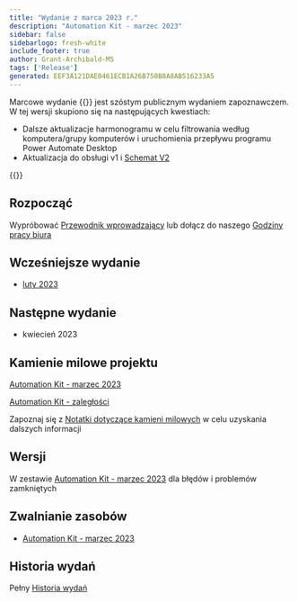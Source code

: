 ```yaml
---
title: "Wydanie z marca 2023 r."
description: "Automation Kit - marzec 2023"
sidebar: false
sidebarlogo: fresh-white
include_footer: true
author: Grant-Archibald-MS
tags: ['Release']
generated: EEF3A121DAE0461ECB1A26B750B8A8AB516233A5
---
```


Marcowe wydanie {{<product-name>}} jest szóstym publicznym wydaniem zapoznawczem. W tej wersji skupiono się na następujących kwestiach:

- Dalsze aktualizacje harmonogramu w celu filtrowania według komputera/grupy komputerów i uruchomienia przepływu programu Power Automate Desktop
- Aktualizacja do obsługi v1 i [Schemat V2](https://learn.microsoft.com/en-us/power-automate/desktop-flows/schema)

{{<questions name="/content/pl/releases/march-2023.json" completed="Dziękujemy za przekazanie opinii" showNavigationButtons="false" locale="pl">}}

## Rozpocząć

Wypróbować [Przewodnik wprowadzający](/pl/get-started) lub dołącz do naszego [Godziny pracy biura](/pl/office-hours)

## Wcześniejsze wydanie

- [luty 2023](/pl/releases/february-2023)

## Następne wydanie

- kwiecień 2023

## Kamienie milowe projektu

[Automation Kit - marzec 2023](https://github.com/orgs/microsoft/projects/486/views/10)

[Automation Kit - zaległości](https://github.com/orgs/microsoft/projects/486/views/1)

Zapoznaj się z [Notatki dotyczące kamieni milowych](/pl/releases/milestones) w celu uzyskania dalszych informacji

## Wersji

W zestawie [Automation Kit - marzec 2023](https://github.com/microsoft/powercat-automation-kit/releases/tag/AutomationKit-March2023) dla błędów i problemów zamkniętych

## Zwalnianie zasobów

- [Automation Kit - marzec 2023](https://github.com/microsoft/powercat-automation-kit/releases/tag/AutomationKit-March2023)

## Historia wydań

Pełny [Historia wydań](/pl/releases)
